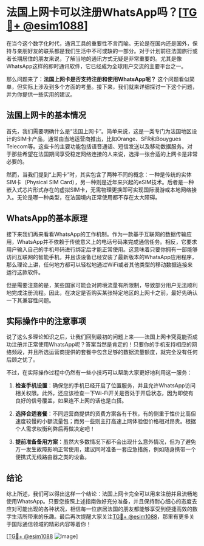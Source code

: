 # 法国上网卡可以注册WhatsApp吗？[[TG💪+ @esim1088](https://t.me/s/esim1088)]

在当今这个数字化时代，通讯工具的重要性不言而喻。无论是在国内还是国外，保持与亲朋好友的联系都是我们生活中不可或缺的一部分。对于计划前往法国旅行或者长期居住的朋友来说，了解当地的通讯方式无疑是非常重要的。尤其是像WhatsApp这样的即时通讯软件，它已经成为全球用户交流的主要平台之一。

那么问题来了：**法国上网卡是否支持注册和使用WhatsApp呢？** 这个问题看似简单，但实际上涉及到多个方面的考量。接下来，我们就来详细探讨一下这个问题，并为你提供一些实用的建议。

## 法国上网卡的基本情况

首先，我们需要明确什么是“法国上网卡”。简单来说，这是一类专门为法国地区设计的SIM卡产品，通常由当地运营商推出，比如Orange、SFR和Bouygues Telecom等。这些卡的主要功能包括语音通话、短信发送以及移动数据服务。对于那些希望在法国期间享受稳定网络连接的人来说，选择一张合适的上网卡是非常必要的。

然而，当我们提到“上网卡”时，其实包含了两种不同的概念：一种是传统的实体SIM卡（Physical SIM Card），另一种则是近年来兴起的eSIM技术。后者是一种嵌入式芯片形式存在的虚拟SIM卡，无需物理更换即可实现国际漫游或本地网络接入。无论是哪一种类型，在法国境内正常使用都不存在太大障碍。

## WhatsApp的基本原理

接下来我们再来看看WhatsApp的工作机制。作为一款基于互联网的数据传输应用，WhatsApp并不依赖于传统意义上的电话号码来完成通信任务。相反，它要求用户输入自己的手机号码进行绑定后才能正常使用。这意味着只要你拥有一部能够访问互联网的智能手机，并且该设备已经安装了最新版本的WhatsApp应用程序，那么理论上讲，任何地方都可以轻松地通过WiFi或者其他类型的移动数据连接来运行这款软件。

但是需要注意的是，某些国家可能会对跨境流量有所限制，导致部分用户无法顺利地完成注册流程。因此，在决定是否购买某张特定地区的上网卡之前，最好先确认一下其兼容性问题。

## 实际操作中的注意事项

说了这么多理论知识之后，让我们回到最初的问题上来——法国上网卡究竟能否成功注册并正常使用WhatsApp呢？答案当然是肯定的！只要你的手机支持相应的网络频段，并且所选运营商提供的套餐中包含足够的数据流量额度，就完全没有任何后顾之忧了。

不过，在实际操作过程中仍然有一些小技巧可以帮助大家更好地利用这一服务：

1. **检查手机设置**：确保您的手机已经开启了位置服务，并且允许WhatsApp访问相关权限。此外，还应该检查一下Wi-Fi开关是否处于开启状态，因为即使有良好的信号覆盖，如果连不上网的话也是白搭。
   
2. **选择合适套餐**：不同运营商提供的资费方案各有千秋，有的侧重于性价比高但速度较慢的小额流量包；而另一些则主打高速上网体验但价格相对昂贵。根据个人需求权衡利弊后再做决定吧！

3. **提前准备备用方案**：虽然大多数情况下都不会出现什么意外情况，但为了避免万一发生故障影响正常使用，建议同时准备一套应急措施，例如随身携带一个便携式无线路由器之类的设备。

## 结论

综上所述，我们可以得出这样一个结论：法国上网卡完全可以用来注册并且流畅地使用WhatsApp。只要您按照上述指南做好充分准备，并且保持耐心细心的态度去应对可能出现的各种状况，相信每一位旅居法国的朋友都能够享受到便捷高效的数字生活所带来的乐趣。最后再次提醒大家关注[TG💪+ @esim1088](https://t.me/s/esim1088)，那里有更多关于国际通信领域的精彩内容等着你！

[[TG💪+ @esim1088](https://t.me/s/esim1088) ![Image](https://i.postimg.cc/4NQfJmqS/Snipaste-2025-05-13-00-14-12.png)]